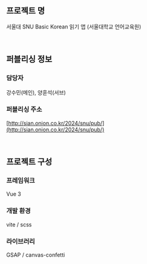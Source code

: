 ## 프로젝트 명

서울대 SNU Basic Korean 읽기 앱 (서울대학교 언어교육원)

<br>

## 퍼블리싱 정보
### 담당자

강수민(메인), 양훈석(서브)


### 퍼블리싱 주소

[http://sian.onion.co.kr/2024/snu/pub/](http://sian.onion.co.kr/2024/snu/pub/)

<br>

## 프로젝트 구성

### 프레임워크

Vue 3

### 개발 환경

vite / scss

### 라이브러리

GSAP / canvas-confetti
